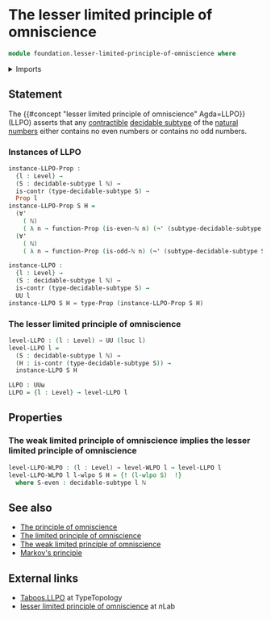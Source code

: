 # The lesser limited principle of omniscience

```agda
module foundation.lesser-limited-principle-of-omniscience where
```

<details><summary>Imports</summary>

```agda
open import elementary-number-theory.natural-numbers
open import elementary-number-theory.multiplication-natural-numbers
open import elementary-number-theory.parity-natural-numbers

open import foundation.contractible-types
open import foundation.function-types
open import foundation.decidable-subtypes
open import foundation.universal-quantification
open import foundation.propositions
open import foundation.disjunction
open import foundation.negation
open import foundation.universe-levels
open import foundation.weak-limited-principle-of-omniscience
```

</details>

## Statement

The {{#concept "lesser limited principle of omniscience" Agda=LLPO}} (LLPO)
asserts that any [contractible](foundation.contractible-types.md)
[decidable subtype](foundation.decidable-subtypes.md) of the
[natural numbers](elementary-number-theory.natural-numbers.md)
either contains no even numbers or contains no odd numbers.

### Instances of LLPO

```agda
instance-LLPO-Prop :
  {l : Level} →
  (S : decidable-subtype l ℕ) →
  is-contr (type-decidable-subtype S) →
  Prop l
instance-LLPO-Prop S H =
  (∀'
    ( ℕ)
    ( λ n → function-Prop (is-even-ℕ n) (¬' (subtype-decidable-subtype S n)))) ∨
  (∀'
    ( ℕ)
    ( λ n → function-Prop (is-odd-ℕ n) (¬' (subtype-decidable-subtype S n))))

instance-LLPO :
  {l : Level} →
  (S : decidable-subtype l ℕ) →
  is-contr (type-decidable-subtype S) →
  UU l
instance-LLPO S H = type-Prop (instance-LLPO-Prop S H)
```

### The lesser limited principle of omniscience

```agda
level-LLPO : (l : Level) → UU (lsuc l)
level-LLPO l =
  (S : decidable-subtype l ℕ) →
  (H : is-contr (type-decidable-subtype S)) →
  instance-LLPO S H

LLPO : UUω
LLPO = {l : Level} → level-LLPO l
```

## Properties

### The weak limited principle of omniscience implies the lesser limited principle of omniscience

```agda
level-LLPO-WLPO : (l : Level) → level-WLPO l → level-LLPO l
level-LLPO-WLPO l l-wlpo S H = {! (l-wlpo S)  !}
  where S-even : decidable-subtype l ℕ

```

## See also

- [The principle of omniscience](foundation.principle-of-omniscience.md)
- [The limited principle of omniscience](foundation.limited-principle-of-omniscience.md)
- [The weak limited principle of omniscience](foundation.weak-limited-principle-of-omniscience.md)
- [Markov's principle](logic.markovs-principle.md)

## External links

- [Taboos.LLPO](https://martinescardo.github.io/TypeTopology/Taboos.LLPO.html)
  at TypeTopology
- [lesser limited principle of omniscience](https://ncatlab.org/nlab/show/lesser+limited+principle+of+omniscience)
  at $n$Lab
